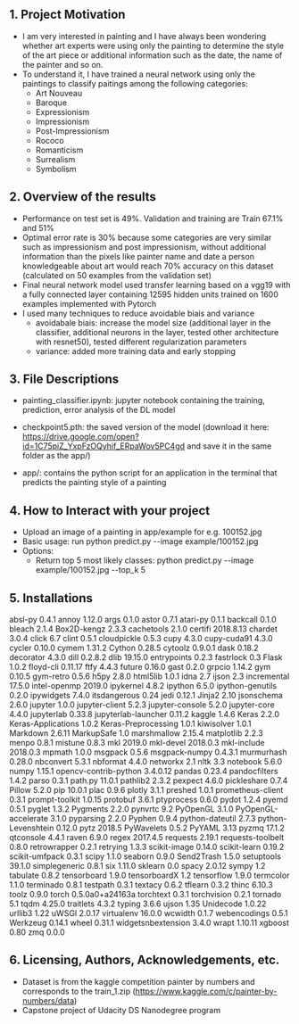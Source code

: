 

## 1. Project Motivation
- I am very interested in painting and I have always been wondering whether art experts were using only the painting to determine the style of the art piece or additional information such as the date, the name of the painter and so on.
- To understand it, I have trained a neural network using only the paintings to classify paitings among the following categories: 
    - Art Nouveau
    - Baroque
    - Expressionism
    - Impressionism
    - Post-Impressionism
    - Rococo
    - Romanticism
    - Surrealism
    - Symbolism

## 2. Overview of the results
- Performance on test set is 49%. Validation and training are Train 67.1% and 51%
- Optimal error rate is 30% because some categories are very similar such as impressionism and post impressionism, without additional information than the pixels like painter name and date a person knowledgeable about art would reach 70% accuracy on this dataset (calculated on 50 examples from the validation set)
- Final neural network model used transfer learning based on a vgg19 with a fully connected layer containing 12595 hidden units trained on 1600 examples implemented with Pytorch
- I used many techniques to reduce avoidable biais and variance
    - avoidabale biais: increase the model size (additional layer in the classifier, additional neurons in the layer, tested other architecture with resnet50), tested different regularization parameters
    - variance: added more training data and early stopping

## 3. File Descriptions
- painting_classifier.ipynb: jupyter notebook containing the training, prediction, error analysis of the DL model

- checkpoint5.pth: the saved version of the model (download it here: https://drive.google.com/open?id=1C75piZ_YxpFzOQyhif_ERpaWov5PC4gd and save it in the same folder as the app/)

- app/: contains the python script for an application in the terminal that predicts the painting style of a painting

## 4. How to Interact with your project

- Upload an image of a painting in app/example for e.g. 100152.jpg
- Basic usage: run python predict.py --image example/100152.jpg
- Options:
    - Return top 5 most likely classes: python predict.py --image example/100152.jpg --top_k 5 

## 5. Installations

absl-py               0.4.1
annoy                 1.12.0
args                  0.1.0
astor                 0.7.1
atari-py              0.1.1
backcall              0.1.0
bleach                2.1.4
Box2D-kengz           2.3.3
cachetools            2.1.0
certifi               2018.8.13
chardet               3.0.4
click                 6.7
clint                 0.5.1
cloudpickle           0.5.3
cupy                  4.3.0
cupy-cuda91           4.3.0
cycler                0.10.0
cymem                 1.31.2
Cython                0.28.5
cytoolz               0.9.0.1
dask                  0.18.2
decorator             4.3.0
dill                  0.2.8.2
dlib                  19.15.0
entrypoints           0.2.3
fastrlock             0.3
Flask                 1.0.2
floyd-cli             0.11.17
ftfy                  4.4.3
future                0.16.0
gast                  0.2.0
grpcio                1.14.2
gym                   0.10.5
gym-retro             0.5.6
h5py                  2.8.0
html5lib              1.0.1
idna                  2.7
ijson                 2.3
incremental           17.5.0
intel-openmp          2019.0
ipykernel             4.8.2
ipython               6.5.0
ipython-genutils      0.2.0
ipywidgets            7.4.0
itsdangerous          0.24
jedi                  0.12.1
Jinja2                2.10
jsonschema            2.6.0
jupyter               1.0.0
jupyter-client        5.2.3
jupyter-console       5.2.0
jupyter-core          4.4.0
jupyterlab            0.33.8
jupyterlab-launcher   0.11.2
kaggle                1.4.6
Keras                 2.2.0
Keras-Applications    1.0.2
Keras-Preprocessing   1.0.1
kiwisolver            1.0.1
Markdown              2.6.11
MarkupSafe            1.0
marshmallow           2.15.4
matplotlib            2.2.3
menpo                 0.8.1
mistune               0.8.3
mkl                   2019.0
mkl-devel             2018.0.3
mkl-include           2018.0.3
mpmath                1.0.0
msgpack               0.5.6
msgpack-numpy         0.4.3.1
murmurhash            0.28.0
nbconvert             5.3.1
nbformat              4.4.0
networkx              2.1
nltk                  3.3
notebook              5.6.0
numpy                 1.15.1
opencv-contrib-python 3.4.0.12
pandas                0.23.4
pandocfilters         1.4.2
parso                 0.3.1
path.py               11.0.1
pathlib2              2.3.2
pexpect               4.6.0
pickleshare           0.7.4
Pillow                5.2.0
pip                   10.0.1
plac                  0.9.6
plotly                3.1.1
preshed               1.0.1
prometheus-client     0.3.1
prompt-toolkit        1.0.15
protobuf              3.6.1
ptyprocess            0.6.0
pydot                 1.2.4
pyemd                 0.5.1
pyglet                1.3.2
Pygments              2.2.0
pynvrtc               9.2
PyOpenGL              3.1.0
PyOpenGL-accelerate   3.1.0
pyparsing             2.2.0
Pyphen                0.9.4
python-dateutil       2.7.3
python-Levenshtein    0.12.0
pytz                  2018.5
PyWavelets            0.5.2
PyYAML                3.13
pyzmq                 17.1.2
qtconsole             4.4.1
raven                 6.9.0
regex                 2017.4.5
requests              2.19.1
requests-toolbelt     0.8.0
retrowrapper          0.2.1
retrying              1.3.3
scikit-image          0.14.0
scikit-learn          0.19.2
scikit-umfpack        0.3.1
scipy                 1.1.0
seaborn               0.9.0
Send2Trash            1.5.0
setuptools            39.1.0
simplegeneric         0.8.1
six                   1.11.0
sklearn               0.0
spacy                 2.0.12
sympy                 1.2
tabulate              0.8.2
tensorboard           1.9.0
tensorboardX          1.2
tensorflow            1.9.0
termcolor             1.1.0
terminado             0.8.1
testpath              0.3.1
textacy               0.6.2
tflearn               0.3.2
thinc                 6.10.3
toolz                 0.9.0
torch                 0.5.0a0+a24163a
torchtext             0.3.1
torchvision           0.2.1
tornado               5.1
tqdm                  4.25.0
traitlets             4.3.2
typing                3.6.6
ujson                 1.35
Unidecode             1.0.22
urllib3               1.22
uWSGI                 2.0.17
virtualenv            16.0.0
wcwidth               0.1.7
webencodings          0.5.1
Werkzeug              0.14.1
wheel                 0.31.1
widgetsnbextension    3.4.0
wrapt                 1.10.11
xgboost               0.80
zmq                   0.0.0

## 6. Licensing, Authors, Acknowledgements, etc.
- Dataset is from the kaggle competition painter by numbers and corresponds to the train_1.zip (https://www.kaggle.com/c/painter-by-numbers/data)
- Capstone project of Udacity DS Nanodegree program
